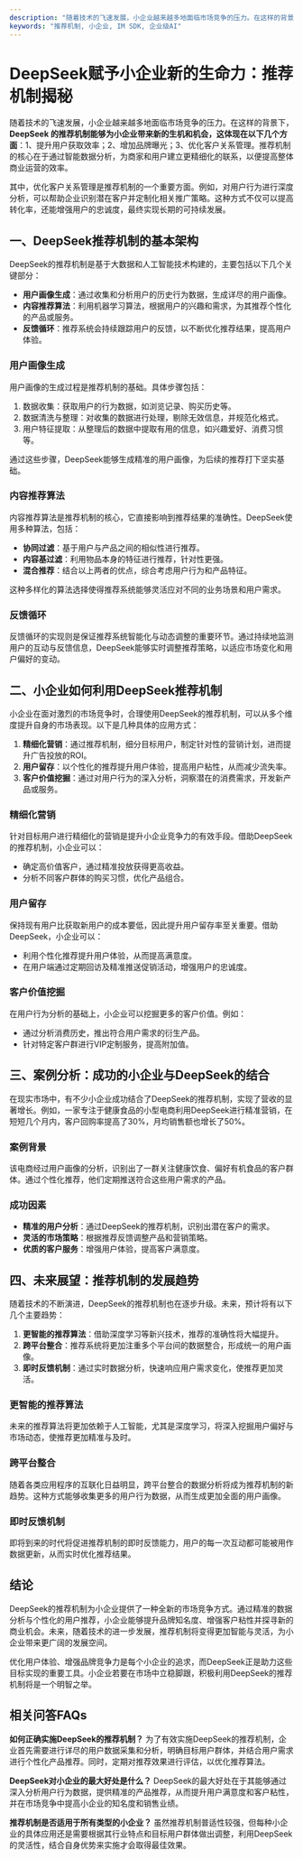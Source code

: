 ```yaml
---
description: "随着技术的飞速发展，小企业越来越多地面临市场竞争的压力。在这样的背景下，**DeepSeek 的推荐机制能够为小企业带来新的生机和机会，这体现在以下几个方面**：1、提升用户获取效率；2、增加品牌曝光；3、优化客户关系管理。推荐机制的核心在于通过智能数据分析，为商家和用户建立更精细化的联系，以便提高整体商业运营的效率。"
keywords: "推荐机制, 小企业, IM SDK, 企业级AI"
---
```

# DeepSeek赋予小企业新的生命力：推荐机制揭秘

随着技术的飞速发展，小企业越来越多地面临市场竞争的压力。在这样的背景下，**DeepSeek 的推荐机制能够为小企业带来新的生机和机会，这体现在以下几个方面**：1、提升用户获取效率；2、增加品牌曝光；3、优化客户关系管理。推荐机制的核心在于通过智能数据分析，为商家和用户建立更精细化的联系，以便提高整体商业运营的效率。

其中，优化客户关系管理是推荐机制的一个重要方面。例如，对用户行为进行深度分析，可以帮助企业识别潜在客户并定制化相关推广策略。这种方式不仅可以提高转化率，还能增强用户的忠诚度，最终实现长期的可持续发展。

## **一、DeepSeek推荐机制的基本架构**

DeepSeek的推荐机制是基于大数据和人工智能技术构建的，主要包括以下几个关键部分：

- **用户画像生成**：通过收集和分析用户的历史行为数据，生成详尽的用户画像。
- **内容推荐算法**：利用机器学习算法，根据用户的兴趣和需求，为其推荐个性化的产品或服务。
- **反馈循环**：推荐系统会持续跟踪用户的反馈，以不断优化推荐结果，提高用户体验。

### 用户画像生成

用户画像的生成过程是推荐机制的基础。具体步骤包括：

1. 数据收集：获取用户的行为数据，如浏览记录、购买历史等。
2. 数据清洗与整理：对收集的数据进行处理，剔除无效信息，并规范化格式。
3. 用户特征提取：从整理后的数据中提取有用的信息，如兴趣爱好、消费习惯等。

通过这些步骤，DeepSeek能够生成精准的用户画像，为后续的推荐打下坚实基础。

### 内容推荐算法

内容推荐算法是推荐机制的核心，它直接影响到推荐结果的准确性。DeepSeek使用多种算法，包括：

- **协同过滤**：基于用户与产品之间的相似性进行推荐。
- **内容基过滤**：利用物品本身的特征进行推荐，针对性更强。
- **混合推荐**：结合以上两者的优点，综合考虑用户行为和产品特征。

这种多样化的算法选择使得推荐系统能够灵活应对不同的业务场景和用户需求。

### 反馈循环

反馈循环的实现则是保证推荐系统智能化与动态调整的重要环节。通过持续地监测用户的互动与反馈信息，DeepSeek能够实时调整推荐策略，以适应市场变化和用户偏好的变动。

## **二、小企业如何利用DeepSeek推荐机制**

小企业在面对激烈的市场竞争时，合理使用DeepSeek的推荐机制，可以从多个维度提升自身的市场表现。以下是几种具体的应用方式：

1. **精细化营销**：通过推荐机制，细分目标用户，制定针对性的营销计划，进而提升广告投放的ROI。
2. **用户留存**：以个性化的推荐提升用户体验，提高用户粘性，从而减少流失率。
3. **客户价值挖掘**：通过对用户行为的深入分析，洞察潜在的消费需求，开发新产品或服务。

### 精细化营销

针对目标用户进行精细化的营销是提升小企业竞争力的有效手段。借助DeepSeek的推荐机制，小企业可以：

- 确定高价值客户，通过精准投放获得更高收益。
- 分析不同客户群体的购买习惯，优化产品组合。

### 用户留存

保持现有用户比获取新用户的成本要低，因此提升用户留存率至关重要。借助DeepSeek，小企业可以：

- 利用个性化推荐提升用户体验，从而提高满意度。
- 在用户端通过定期回访及精准推送促销活动，增强用户的忠诚度。

### 客户价值挖掘

在用户行为分析的基础上，小企业可以挖掘更多的客户价值。例如：

- 通过分析消费历史，推出符合用户需求的衍生产品。
- 针对特定客户群进行VIP定制服务，提高附加值。

## **三、案例分析：成功的小企业与DeepSeek的结合**

在现实市场中，有不少小企业成功结合了DeepSeek的推荐机制，实现了营收的显著增长。例如，一家专注于健康食品的小型电商利用DeepSeek进行精准营销，在短短几个月内，客户回购率提高了30%，月均销售额也增长了50%。

### 案例背景

该电商经过用户画像的分析，识别出了一群关注健康饮食、偏好有机食品的客户群体。通过个性化推荐，他们定期推送符合这些用户需求的产品。

### 成功因素

- **精准的用户分析**：通过DeepSeek的推荐机制，识别出潜在客户的需求。
- **灵活的市场策略**：根据推荐反馈调整产品和营销策略。
- **优质的客户服务**：增强用户体验，提高客户满意度。

## **四、未来展望：推荐机制的发展趋势**

随着技术的不断演进，DeepSeek的推荐机制也在逐步升级。未来，预计将有以下几个主要趋势：

1. **更智能的推荐算法**：借助深度学习等新兴技术，推荐的准确性将大幅提升。
2. **跨平台整合**：推荐系统将更加注重多个平台间的数据整合，形成统一的用户画像。
3. **即时反馈机制**：通过实时数据分析，快速响应用户需求变化，使推荐更加灵活。

### 更智能的推荐算法

未来的推荐算法将更加依赖于人工智能，尤其是深度学习，将深入挖掘用户偏好与市场动态，使推荐更加精准与及时。

### 跨平台整合

随着各类应用程序的互联化日益明显，跨平台整合的数据分析将成为推荐机制的新趋势。这种方式能够收集更多的用户行为数据，从而生成更加全面的用户画像。

### 即时反馈机制

即将到来的时代将促进推荐机制的即时反馈能力，用户的每一次互动都可能被用作数据更新，从而实时优化推荐结果。

## **结论**

DeepSeek的推荐机制为小企业提供了一种全新的市场竞争方式。通过精准的数据分析与个性化的用户推荐，小企业能够提升品牌知名度、增强客户粘性并探寻新的商业机会。未来，随着技术的进一步发展，推荐机制将变得更加智能与灵活，为小企业带来更广阔的发展空间。

优化用户体验、增强品牌竞争力是每个小企业的追求，而DeepSeek正是助力这些目标实现的重要工具。小企业若要在市场中立稳脚跟，积极利用DeepSeek的推荐机制将是一个明智之举。

## 相关问答FAQs

**如何正确实施DeepSeek的推荐机制？**
为了有效实施DeepSeek的推荐机制，企业首先需要进行详尽的用户数据采集和分析，明确目标用户群体，并结合用户需求进行个性化产品推荐。同时，定期对推荐效果进行评估，以优化推荐算法。

**DeepSeek对小企业的最大好处是什么？**
DeepSeek的最大好处在于其能够通过深入分析用户行为数据，提供精准的产品推荐，从而提升用户满意度和客户粘性，并在市场竞争中提高小企业的知名度和销售业绩。

**推荐机制是否适用于所有类型的小企业？**
虽然推荐机制普适性较强，但每种小企业的具体应用还是需要根据其行业特点和目标用户群体做出调整，利用DeepSeek的灵活性，结合自身优势来实施才会取得最佳效果。
